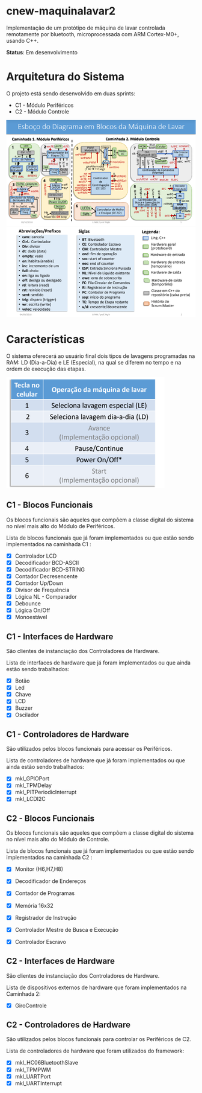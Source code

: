 # cnew-maquinalavar2

Implementação de um protótipo de máquina de lavar controlada remotamente por bluetooth, microprocessada com ARM Cortex-M0+, usando C++.

**Status**: Em desenvolvimento

# Arquitetura do Sistema

O projeto está sendo desenvolvido em duas sprints:
 
  * C1 - Módulo Periféricos
  * C2 - Módulo Controle
 
 ![Alt Text](https://github.com/PeMatias/cnew-maquinalavar2/blob/master/DiagramaBlocos.PNG)
 ![Alt Text](https://github.com/PeMatias/cnew-maquinalavar2/blob/master/legendaDiagramaBlocos.PNG)

# Características

O sistema oferecerá ao usuário final dois tipos de lavagens programadas na RAM: LD (Dia-a-Dia) e LE (Especial), na qual se diferem no tempo e na ordem de execução das etapas.

![Alt Text](https://github.com/PeMatias/cnew-maquinalavar2/blob/master/teclasCelular.PNG)

## C1 - Blocos Funcionais

Os blocos funcionais são aqueles que compõem a classe digital do sistema no nível mais alto do Módulo de Periféricos.

Lista de blocos funcionais que já foram implementados ou que estão sendo implementados na caminhada C1 :

- [X] Controlador LCD
- [X] Decodificador BCD-ASCII
- [X] Decodificador BCD-STRING
- [X] Contador Decresencente
- [X] Contador Up/Down
- [X] Divisor de Frequência
- [X] Lógica NL - Comparador
- [X] Debounce
- [X] Lógica On/Off
- [X] Monoestável
## C1 - Interfaces de Hardware

São clientes de instanciação dos Controladores de Hardware.

Lista de interfaces de hardware que já foram implementados ou que ainda estão sendo trabalhados:

- [x] Botão
- [x] Led
- [x] Chave
- [X] LCD
- [X] Buzzer
- [X] Oscilador
## C1 - Controladores de Hardware

São utilizados pelos blocos funcionais para acessar os Periféricos.

Lista de controladores de hardware que já foram implementados ou que ainda estão sendo trabalhados:

- [x] mkl_GPIOPort
- [x] mkl_TPMDelay
- [x] mkl_PITPeriodicInterrupt
- [X] mkl_LCDI2C

## C2 - Blocos Funcionais
Os blocos funcionais são aqueles que compõem a classe digital do sistema no nível mais alto do Módulo de Controle.

Lista de blocos funcionais que já foram implementados ou que estão sendo implementados na caminhada C2 :
- [X] Monitor (H6,H7,H8)
- [X] Decodificador de Endereços
- [X] Contador de Programas
- [X] Memória 16x32
- [X] Registrador de Instrução
- [X] Controlador Mestre de Busca e Execução
- [X] Controlador Escravo


## C2 - Interfaces de Hardware

São clientes de instanciação dos Controladores de Hardware.

Lista de dispositivos externos de hardware que foram implementados na Caminhada 2:
- [X] GiroControle
## C2 - Controladores de Hardware

São utilizados pelos blocos funcionais para controlar os Periféricos de C2.

Lista de controladores de hardware que foram utilizados do framework:

- [X] mkl_HC06BluetoothSlave
- [X] mkl_TPMPWM
- [X] mkl_UARTPort
- [X] mkl_UARTInterrupt
